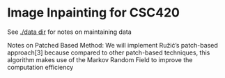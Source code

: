 # Image Inpainting for CSC420

See [./data dir](./data/README.md) for notes on maintaining data



Notes on Patched Based Method:
We will implement Ružić’s patch-based approach[3] because compared to other patch-based techniques, this algorithm makes use of the Markov Random Field to improve the computation efficiency